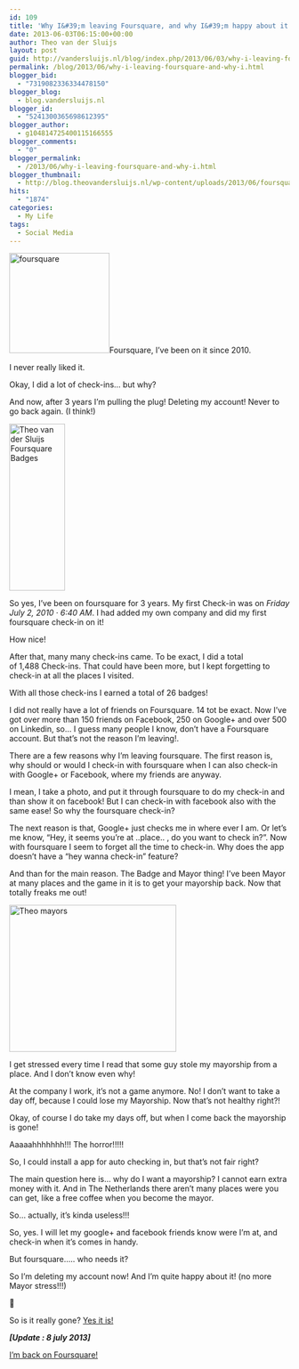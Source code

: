 ```yaml
---
id: 109
title: 'Why I&#39;m leaving Foursquare, and why I&#39;m happy about it.'
date: 2013-06-03T06:15:00+00:00
author: Theo van der Sluijs
layout: post
guid: http://vandersluijs.nl/blog/index.php/2013/06/03/why-i-leaving-foursquare-and-why-i/
permalink: /blog/2013/06/why-i-leaving-foursquare-and-why-i.html
blogger_bid:
  - "7319082336334478150"
blogger_blog:
  - blog.vandersluijs.nl
blogger_id:
  - "5241300365698612395"
blogger_author:
  - g104814725400115166555
blogger_comments:
  - "0"
blogger_permalink:
  - /2013/06/why-i-leaving-foursquare-and-why-i.html
blogger_thumbnail:
  - http://blog.theovandersluijs.nl/wp-content/uploads/2013/06/foursquare.jpg
hits:
  - "1874"
categories:
  - My Life
tags:
  - Social Media
---
```

[<img class="alignleft  wp-image-788" alt="foursquare" src="https://vandersluijs.nl/wp-content/uploads/2013/06/foursquare.jpg" width="180" height="180" />](https://vandersluijs.nl/wp-content/uploads/2013/06/foursquare.jpg)Foursquare, I&#8217;ve been on it since 2010.

I never really liked it.

Okay, I did a lot of check-ins&#8230; but why?

And now, after 3 years I&#8217;m pulling the plug! Deleting my account! Never to go back again. (I think!)<!--more-->

<img class="alignleft size-medium wp-image-787" alt="Theo van der Sluijs Foursquare Badges" src="https://vandersluijs.nl/wp-content/uploads/2013/06/Theo-van-der-Sluijs-Foursquare-Badges-100x300.png" width="100" height="300" />

So yes, I&#8217;ve been on foursquare for 3 years. My first Check-in was on _Friday July 2, 2010 · 6:40 AM_. I had added my own company and did my first foursquare check-in on it!

How nice!

After that, many many check-ins came. To be exact, I did a total of 1,488 Check-ins. That could have been more, but I kept forgetting to check-in at all the places I visited.

With all those check-ins I earned a total of 26 badges!

I did not really have a lot of friends on Foursquare. 14 tot be exact. Now I&#8217;ve got over more than 150 friends on Facebook, 250 on Google+ and over 500 on Linkedin, so&#8230; I guess many people I know, don&#8217;t have a Foursquare account. But that&#8217;s not the reason I&#8217;m leaving!.

There are a few reasons why I&#8217;m leaving foursquare. The first reason is, why should or would I check-in with foursquare when I can also check-in with Google+ or Facebook, where my friends are anyway.

I mean, I take a photo, and put it through foursquare to do my check-in and than show it on facebook! But I can check-in with facebook also with the same ease! So why the foursquare check-in?

The next reason is that, Google+ just checks me in where ever I am. Or let&#8217;s me know, &#8220;Hey, it seems you&#8217;re at ..place.. , do you want to check in?&#8221;. Now with foursquare I seem to forget all the time to check-in. Why does the app doesn&#8217;t have a &#8220;hey wanna check-in&#8221; feature?

And than for the main reason. The Badge and Mayor thing! I&#8217;ve been Mayor at many places and the game in it is to get your mayorship back. Now that totally freaks me out!

<img class="size-medium wp-image-789 alignright" alt="Theo mayors" src="https://vandersluijs.nl/wp-content/uploads/2013/06/Theo-mayors-300x264.png" width="300" height="264" />

I get stressed every time I read that some guy stole my mayorship from a place. And I don&#8217;t know even why!

At the company I work, it&#8217;s not a game anymore. No! I don&#8217;t want to take a day off, because I could lose my Mayorship. Now that&#8217;s not healthy right?!

Okay, of course I do take my days off, but when I come back the mayorship is gone!

Aaaaahhhhhhh!!! The horror!!!!!

So, I could install a app for auto checking in, but that&#8217;s not fair right?

The main question here is&#8230; why do I want a mayorship? I cannot earn extra money with it. And in The Netherlands there aren&#8217;t many places were you can get, like a free coffee when you become the mayor.

So&#8230; actually, it&#8217;s kinda useless!!!

So, yes. I will let my google+ and facebook friends know were I&#8217;m at, and check-in when it&#8217;s comes in handy.

But foursquare&#8230;.. who needs it?

So I&#8217;m deleting my account now! And I&#8217;m quite happy about it! (no more Mayor stress!!!)

🙂

So is it really gone? <a title="No more Foursquare!" href="https://foursquare.com/tvdsluijs" target="_blank">Yes it is!</a>

_**[Update : 8 july 2013]**_

[I&#8217;m back on Foursquare!](https://vandersluijs.nl/2013/07/why-im-back-on-foursquare-and-why-im-happier-about-it.html "Back on Foursquare!")